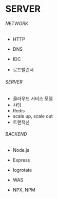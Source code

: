 # SERVER

###### NETWORK

* HTTP
* DNS 
* IDC

* 로드밸런서



###### SERVER

* 클라우드 서비스 모델
* 샤딩
* Redis
* scale up, scale out
* 트랜잭션



###### BACKEND

* Node.js
* Express
* logrotate

* WAS

* NPX, NPM